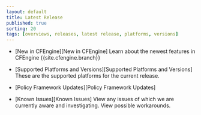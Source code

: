 ```yaml
---
layout: default
title: Latest Release
published: true
sorting: 20
tags: [overviews, releases, latest release, platforms, versions]
---
```


* [New in CFEngine][New in CFEngine]
  Learn about the newest features in CFEngine {{site.cfengine.branch}}

* [Supported Platforms and Versions][Supported Platforms and Versions]
  These are the supported platforms for the current release.

* [Policy Framework Updates][Policy Framework Updates]

* [Known Issues][Known Issues]
  View any issues of which we are currently aware and investigating. View possible workarounds.
